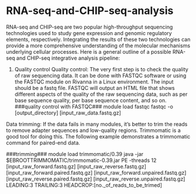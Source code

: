 # RNA-seq-and-CHIP-seq-analysis
RNA-seq and CHIP-seq are two popular high-throughput sequencing technologies used to study gene expression and genomic regulatory elements, respectively. Integrating the results of these two technologies can provide a more comprehensive understanding of the molecular mechanisms underlying cellular processes. Here is a general outline of a possible RNA-seq and CHIP-seq integrative analysis pipeline:
1. Quality control
Quality control: 
The very first step is to check the quality of raw sequencing data. It can be done with FASTQC software or using the FASTQC module on Rivanna in a Linux environment. The input should be a fastq file. FASTQC will output an HTML file that shows different aspects of the quality of the raw sequencing data, such as per base sequence quality, per base sequence content, and so on. 
###quality control with FASTQC###
module load fastqc
fastqc -o [output_directory] [input_raw_data.fastq.gz]

Data trimming: 
If the data fails in many modules, it’s better to trim the reads to remove adapter sequences and low-quality regions. Trimmomatic is a good tool for doing this. The following example demonstrates a trimmomatic command for paired-end data. 

###trimming###
module load trimmomatic/0.39
java -jar $EBROOTTRIMMOMATIC/trimmomatic-0.39.jar PE -threads 12 [input_raw_forward.fastq.gz] [input_raw_reverse.fastq.gz] [input_raw_forward.paired.fastq.gz] [input_raw_forward.unpaired.fastq.gz] [input_raw_reverse.paired.fastq.gz] [input_raw_reverse.unpaired.fastq.gz] LEADING:3 TRAILING:3 HEADCROP:[no._of_reads_to_be_trimed]
